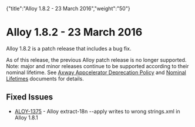 {"title":"Alloy 1.8.2 - 23 March 2016","weight":"50"} 

# Alloy 1.8.2 - 23 March 2016

Alloy 1.8.2 is a patch release that includes a bug fix.

As of this release, the previous Alloy patch release is no longer supported. Note: major and minor releases continue to be supported according to their nominal lifetime. See [Axway Appcelerator Deprecation Policy](/docs/appc/AMPLIFY_Appcelerator_Services_Overview/Axway_Appcelerator_Deprecation_Policy/) and [Nominal Lifetimes](/docs/appc/AMPLIFY_Appcelerator_Services_Overview/Axway_Appcelerator_Product_Lifecycle/#NominalLifetimes) documents for details.

## Fixed Issues

*   [ALOY-1375](https://jira.appcelerator.org/browse/ALOY-1375) - Alloy extract-18n --apply writes to wrong strings.xml in Alloy 1.8.1